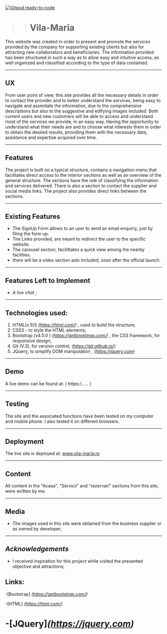 [![Gitpod ready-to-code](https://img.shields.io/badge/Gitpod-ready--to--code-blue?logo=gitpod)](https://gitpod.io/#https://github.com/Robert7ghn/Vila_Maria)


>># Vila-Maria

<!--  -->
<!-- This is a portfolio website -->

This website was created in order to present and promote the services provided by the company
for supporting existing clients but also for attracting new collaborators and beneficiaries.
The information provided has been structured in such a way as to allow easy and intuitive access, as well
organized and classified according to the type of data contained.

---

## UX
From user point of view, this site provides all the necessary details in order to contact the provider and to better understand the services,
being easy to navigate and assimilate the information, due to the comprehensive descriptions but also to the suggestive and edifying images included.
Both current users and new customers will be able to access and understand most of the services we provide, in an easy way.
Having the opportunity to understand what their needs are and to choose what interests them in order to obtain the desired results, providing them with the necessary data, 
assistance and expertise acquired over time.

---

## Features
The project is built on a typical structure, contains a navigation-menu that facilitates direct access to the 
interior sections as well as an overview of the general structure.
The sections have the role of classifying the information and services delivered.
There is also a section to contact the supplier and social media links.
The project also provides direct links between the sections.

---


## Existing Features
- The SignUp Form allows to an user to send an email enquiriy, just by filing the form up.
- The Links provided, are meant to redirect the user to the specific website.
- The carousel section, facilittates a quick view among the nearby facilities.
- there will be a video section aslo included, soon after the official launch.

---

## Features Left to Implement
- *A live chat ;*
---

## Technologies used:
1. HTML(v.5)5  *(https://html.com/)*	 , used to build the structure;
2. CSS3	- to style the HTML elements;
3. Bootstrap (v4.5.0 ) *(https://getbootstrap.com/)* , the CSS framework, for responsive design;
4. Git (V.3), for version control, *(https://git.github.io/)*
5. JQuery,  to simplify DOM manipulation , *(https://jquery.com)*
---

## Demo
A live demo can be found at: *( https:/...... )*

---

## Testing
The site and the associated functions have been tested on my computer and mobile phone. 
I also tested it on different browsers.

---

## Deployment
The live site is deployed at: www.vila-maria.ro 

---

## Content
All content in the "Acasa", "Servicii" and "rezervari" sections from this site, were written by me. 

---

## Media
- The images used in this site were obtained from the business supplier or as owned by developer;
---

## _Acknowledgements_
- I received inspiration for this project while visited the presented objective and attractions;

## Links:


-[Bootstrap] *(https://getbootstrap.com/)*

-[HTML] *(https://html.com/)*

-[JQuery]*(https://jquery.com)*
================================================================

